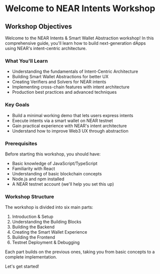 
# Welcome to NEAR Intents Workshop

## Workshop Objectives

Welcome to the NEAR Intents & Smart Wallet Abstraction workshop! In this comprehensive guide, you'll learn how to build next-generation dApps using NEAR's intent-centric architecture.

### What You'll Learn

- Understanding the fundamentals of Intent-Centric Architecture
- Building Smart Wallet Abstractions for better UX
- Creating Verifiers and Solvers for NEAR intents
- Implementing cross-chain features with intent architecture
- Production best practices and advanced techniques

### Key Goals

- Build a minimal working demo that lets users express intents
- Execute intents via a smart wallet on NEAR testnet
- Gain practical experience with NEAR's intent architecture
- Understand how to improve Web3 UX through abstraction

### Prerequisites

Before starting this workshop, you should have:

- Basic knowledge of JavaScript/TypeScript
- Familiarity with React
- Understanding of basic blockchain concepts
- Node.js and npm installed
- A NEAR testnet account (we'll help you set this up)

### Workshop Structure

The workshop is divided into six main parts:

1. Introduction & Setup
2. Understanding the Building Blocks
3. Building the Backend
4. Creating the Smart Wallet Experience
5. Building the Frontend
6. Testnet Deployment & Debugging

Each part builds on the previous ones, taking you from basic concepts to a complete implementation.

Let's get started!
